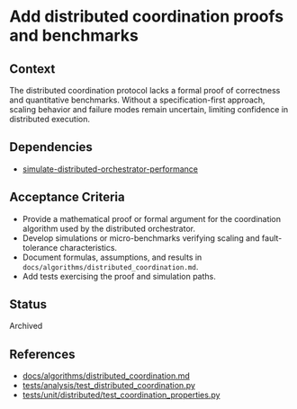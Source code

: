 # Add distributed coordination proofs and benchmarks

## Context
The distributed coordination protocol lacks a formal proof of correctness and
quantitative benchmarks. Without a specification-first approach, scaling
behavior and failure modes remain uncertain, limiting confidence in distributed
execution.

## Dependencies
- [simulate-distributed-orchestrator-performance](../simulate-distributed-orchestrator-performance.md)

## Acceptance Criteria
- Provide a mathematical proof or formal argument for the coordination
  algorithm used by the distributed orchestrator.
- Develop simulations or micro-benchmarks verifying scaling and fault-tolerance
  characteristics.
- Document formulas, assumptions, and results in `docs/algorithms/distributed_coordination.md`.
- Add tests exercising the proof and simulation paths.

## Status
Archived

## References
- [docs/algorithms/distributed_coordination.md](../../docs/algorithms/distributed_coordination.md)
- [tests/analysis/test_distributed_coordination.py](../../tests/analysis/test_distributed_coordination.py)
- [tests/unit/distributed/test_coordination_properties.py](../../tests/unit/distributed/test_coordination_properties.py)
